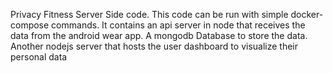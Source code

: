 Privacy Fitness Server Side code.
This code can be run with simple docker-compose commands.
It contains an api server in node that receives the data from the android wear app.
A mongodb Database to store the data.
Another nodejs server that hosts the user dashboard to visualize their personal data
